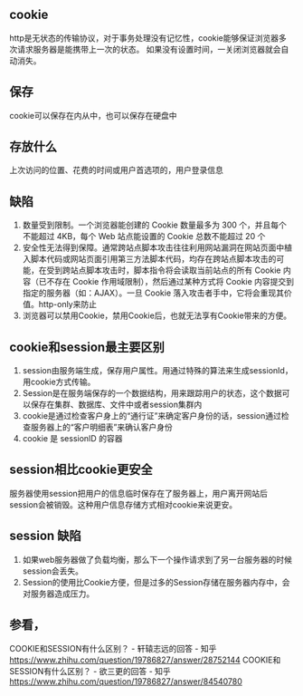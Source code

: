 ## cookie
http是无状态的传输协议，对于事务处理没有记忆性，cookie能够保证浏览器多次请求服务器是能携带上一次的状态。
如果没有设置时间，一关闭浏览器就会自动消失。

## 保存
cookie可以保存在内从中，也可以保存在硬盘中

## 存放什么
上次访问的位置、花费的时间或用户首选项的，用户登录信息

## 缺陷
1. 数量受到限制。一个浏览器能创建的 Cookie 数量最多为 300 个，并且每个不能超过 4KB，每个 Web 站点能设置的 Cookie 总数不能超过 20 个
2. 安全性无法得到保障。通常跨站点脚本攻击往往利用网站漏洞在网站页面中植入脚本代码或网站页面引用第三方法脚本代码，均存在跨站点脚本攻击的可能，在受到跨站点脚本攻击时，脚本指令将会读取当前站点的所有 Cookie 内容（已不存在 Cookie 作用域限制），然后通过某种方式将 Cookie 内容提交到指定的服务器（如：AJAX）。一旦 Cookie 落入攻击者手中，它将会重现其价值。http-only来防止
3. 浏览器可以禁用Cookie，禁用Cookie后，也就无法享有Cookie带来的方便。

## cookie和session最主要区别
1. session由服务端生成，保存用户属性。用通过特殊的算法来生成sessionId，用cookie方式传输。
2. Session是在服务端保存的一个数据结构，用来跟踪用户的状态，这个数据可以保存在集群、数据库、文件中或者session集群内
3. cookie是通过检查客户身上的“通行证”来确定客户身份的话，session通过检查服务器上的“客户明细表”来确认客户身份
4. cookie 是 sessionID 的容器

## session相比cookie更安全
服务器使用session把用户的信息临时保存在了服务器上，用户离开网站后session会被销毁。这种用户信息存储方式相对cookie来说更安。

## session 缺陷
1. 如果web服务器做了负载均衡，那么下一个操作请求到了另一台服务器的时候session会丢失。
2. Session的使用比Cookie方便，但是过多的Session存储在服务器内存中，会对服务器造成压力。

## 参看，
COOKIE和SESSION有什么区别？ - 轩辕志远的回答 - 知乎
https://www.zhihu.com/question/19786827/answer/28752144
COOKIE和SESSION有什么区别？ - 欲三更的回答 - 知乎
https://www.zhihu.com/question/19786827/answer/84540780
